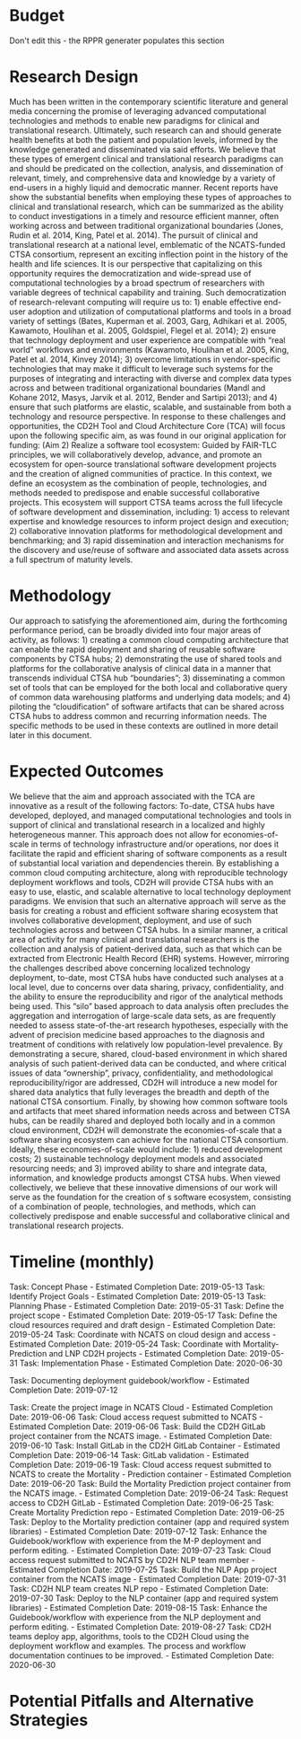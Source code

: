 # Budget
Don't edit this - the RPPR generater populates this section

# Research Design

Much has been written in the contemporary scientific literature and general media concerning the promise of leveraging advanced computational technologies and methods to enable new paradigms for clinical and translational research.  Ultimately, such research can and should generate health benefits at both the patient and population levels, informed by the knowledge generated and disseminated via said efforts.  We believe that these types of emergent clinical and translational research paradigms can and should be predicated on the collection, analysis, and dissemination of relevant, timely, and comprehensive data and knowledge by a variety of end-users in a highly liquid and democratic manner.  Recent reports have show the substantial benefits when employing these types of approaches to clinical and translational research, which can be summarized as the  ability to conduct investigations in a timely and resource efficient manner, often working across and between traditional organizational boundaries (Jones, Rudin et al. 2014, King, Patel et al. 2014).  The pursuit of clinical and translational research at a national level, emblematic of the NCATS-funded CTSA consortium, represent an exciting inflection point in the history of the health and life sciences.  It is our perspective that capitalizing on this opportunity requires the democratization and wide-spread use of computational technologies by a broad spectrum of researchers with variable degrees of technical capability and training. Such democratization of research-relevant computing will require us to: 1) enable effective end-user adoption and utilization of computational platforms and tools in  a broad variety of settings (Bates, Kuperman et al. 2003, Garg, Adhikari et al. 2005, Kawamoto, Houlihan et al. 2005, Goldspiel, Flegel et al. 2014); 2) ensure that technology deployment and user experience are compatible with “real world” workflows and environments (Kawamoto, Houlihan et al. 2005, King, Patel et al. 2014, Kinvey 2014); 3) overcome limitations in vendor-specific technologies that may make it difficult to leverage such systems for the purposes of integrating and interacting with diverse and complex data types across and between traditional organizational boundaries (Mandl and Kohane 2012, Masys, Jarvik et al. 2012, Bender and Sartipi 2013); and 4) ensure that such platforms are elastic, scalable, and sustainable from both a technology and resource perspective.  In response to these challenges and opportunities, the CD2H Tool and Cloud Architecture Core (TCA) will focus upon the following specific aim, as was found in our original application for funding:
(Aim 2) Realize a software tool ecosystem: Guided by FAIR-TLC principles, we will collaboratively develop, advance, and promote an ecosystem for open-source translational software development projects and the creation of aligned communities of practice.  In this context, we define an ecosystem as the combination of people, technologies, and methods needed to predispose and enable successful collaborative projects. This ecosystem will support CTSA teams across the full lifecycle of software development and dissemination, including: 1) access to relevant expertise and knowledge resources to inform project design and execution; 2) collaborative innovation platforms for methodological development and benchmarking; and 3) rapid dissemination and interaction mechanisms for the discovery and use/reuse of software and associated data assets across a full spectrum of maturity levels. 



# Methodology

Our approach to satisfying the aforementioned aim, during the forthcoming performance period, can be broadly divided into four major areas of activity, as follows: 1) creating a common cloud computing architecture that can enable the rapid deployment and sharing of reusable software components by CTSA hubs; 2) demonstrating the use of shared tools and platforms for the collaborative analysis of clinical data in a manner that transcends individual CTSA hub “boundaries”; 3) disseminating a common set of tools that can be employed for the both local and collaborative query of common data warehousing platforms and underlying data models; and 4) piloting the “cloudification” of software artifacts that can be shared across CTSA hubs to address common and recurring information needs.  The specific methods to be used in these contexts are outlined in more detail later in this document.


# Expected Outcomes

We believe that the aim and approach associated with the TCA are innovative as a result of the following factors:
To-date, CTSA hubs have developed, deployed, and managed computational technologies and tools in support of clinical and translational research in a localized and highly heterogeneous manner.  This approach does not allow for economies-of-scale in terms of technology infrastructure and/or operations, nor does it facilitate the rapid and efficient sharing of software components as a result of substantial local variation and dependencies therein.  By establishing a common cloud computing architecture, along with reproducible technology deployment workflows and tools, CD2H will provide CTSA hubs with an easy to use, elastic, and scalable alternative to local technology deployment paradigms.  We envision that such an alternative approach will serve as the basis for creating a robust and efficient software sharing ecosystem that involves collaborative development, deployment, and use of such technologies across and between CTSA hubs.
In a similar manner, a critical area of activity for many clinical and translational researchers is the collection and analysis of patient-derived data, such as that which can be extracted from Electronic Health Record (EHR) systems.  However, mirroring the challenges described above concerning localized technology deployment, to-date, most CTSA hubs have conducted such analyses at a local level, due to concerns over data sharing, privacy, confidentiality, and the ability to ensure the reproducibility and rigor of the analytical methods being used.  This “silo” based approach to data analysis often precludes the aggregation and interrogation of large-scale data sets, as are frequently needed to assess state-of-the-art research hypotheses, especially with the advent of precision medicine based approaches to the diagnosis and treatment of conditions with relatively low population-level prevalence.  By demonstrating a secure, shared, cloud-based environment in which shared analysis of such patient-derived data can be conducted, and where critical issues of data “ownership”, privacy, confidentiality, and methodological reproducibility/rigor are addressed, CD2H will introduce a new model for shared data analytics that fully leverages the breadth and depth of the national CTSA consortium.
Finally, by showing how common software tools and artifacts that meet shared information needs across and between CTSA hubs, can be readily shared and deployed both locally and in a common cloud environment, CD2H will demonstrate the economies-of-scale that a software sharing ecosystem can achieve for the national CTSA consortium.  Ideally, these economies-of-scale would include: 1) reduced development costs; 2) sustainable technology deployment models and associated resourcing needs; and 3) improved ability to share and integrate data, information, and knowledge products amongst CTSA hubs.
When viewed collectively, we believe that these innovative dimensions of our work will serve as the foundation for the creation of s software ecosystem, consisting of a combination of people, technologies, and methods, which can collectively predispose and enable successful and collaborative clinical and translational research projects.


# Timeline (monthly)

Task: Concept Phase -   Estimated Completion Date: 2019-05-13
Task: Identify Project Goals -   Estimated Completion Date: 2019-05-13
Task: Planning Phase -   Estimated Completion Date: 2019-05-31
Task: Define the project scope -   Estimated Completion Date: 2019-05-17
Task: Define the cloud resources required and draft design -   Estimated Completion Date: 2019-05-24
Task: Coordinate with NCATS on cloud design and access -   Estimated Completion Date: 2019-05-24
Task: Coordinate with Mortality-Prediction and LNP CD2H projects -   Estimated Completion Date: 2019-05-31
Task: Implementation Phase -   Estimated Completion Date: 2020-06-30

Task: Documenting deployment guidebook/workflow -   Estimated Completion Date: 2019-07-12

Task: Create the project image in NCATS Cloud -   Estimated Completion Date: 2019-06-06
Task: Cloud access request submitted to NCATS -   Estimated Completion Date: 2019-06-06
Task: Build the CD2H GitLab project container from the NCATS image. -   Estimated Completion Date: 2019-06-10
Task: Install GitLab in the CD2H GitLab Container -   Estimated Completion Date: 2019-06-14
Task: GitLab validation -   Estimated Completion Date: 2019-06-19
Task: Cloud access request submitted to NCATS to create the Mortality - Prediction container -   Estimated Completion Date: 2019-06-20
Task: Build the Mortality Prediction project container from the NCATS image. -   Estimated Completion Date: 2019-06-24
Task: Request access to CD2H GitLab -   Estimated Completion Date: 2019-06-25
Task: Create Mortality Prediction repo -   Estimated Completion Date: 2019-06-25
Task: Deploy to the Mortality prediction container (app and required system libraries) -   Estimated Completion Date: 2019-07-12
Task: Enhance the Guidebook/workflow with experience from the M-P deployment and perform editing. -   Estimated Completion Date: 2019-07-23
Task: Cloud access request submitted to NCATS by CD2H NLP team member -   Estimated Completion Date: 2019-07-25
Task: Build the NLP App project container from the NCATS image -   Estimated Completion Date: 2019-07-31
Task: CD2H NLP team creates NLP repo -   Estimated Completion Date: 2019-07-30
Task: Deploy to the NLP container (app and required system libraries) -   Estimated Completion Date: 2019-08-15
Task: Enhance the Guidebook/workflow with experience from the NLP deployment and perform editing. -   Estimated Completion Date: 2019-08-27
Task: CD2H teams deploy app, algorithms, tools to the CD2H Cloud using the deployment workflow and examples.  The process and workflow documentation continues to be improved. -   Estimated Completion Date: 2020-06-30







# Potential Pitfalls and Alternative Strategies
